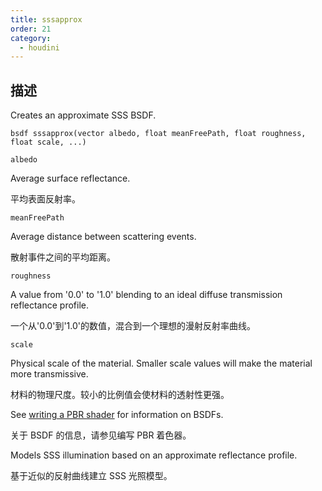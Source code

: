 ```yaml
---
title: sssapprox
order: 21
category:
  - houdini
---
```

    
## 描述

Creates an approximate SSS BSDF.

`bsdf sssapprox(vector albedo, float meanFreePath, float roughness, float scale, ...)`

`albedo`

Average surface reflectance.

平均表面反射率。

`meanFreePath`

Average distance between scattering events.

散射事件之间的平均距离。

`roughness`

A value from '0.0' to '1.0' blending to an ideal diffuse transmission
reflectance profile.

一个从'0.0'到'1.0'的数值，混合到一个理想的漫射反射率曲线。

`scale`

Physical scale of the material. Smaller scale values will make the material
more transmissive.

材料的物理尺度。较小的比例值会使材料的透射性更强。

See [writing a PBR shader](../pbr.html) for information on BSDFs.

关于 BSDF 的信息，请参见编写 PBR 着色器。

Models SSS illumination based on an approximate reflectance profile.

基于近似的反射曲线建立 SSS 光照模型。

